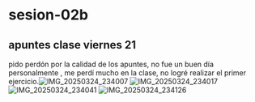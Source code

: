 # sesion-02b
## apuntes clase viernes 21

pido perdón por la calidad de los apuntes, no fue un buen día personalmente , me perdí mucho en la clase, no logré realizar el primer ejercicio.![IMG_20250324_234007](https://github.com/user-attachments/assets/6155ffbf-ecb9-415a-b09c-66bf27bb3a9c)
![IMG_20250324_234017](https://github.com/user-attachments/assets/a7f44c2d-db09-498b-817d-70d0d439041b)
![IMG_20250324_234041](https://github.com/user-attachments/assets/06788320-bfe8-4f49-bd9f-8c56ba91580e)
![IMG_20250324_234126](https://github.com/user-attachments/assets/abd141b5-90cb-4574-9393-7946959bfcc6)
